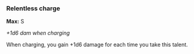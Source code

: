 
### Relentless charge
**Max:** S

_+1d6 dam when charging_

When charging, you gain +1d6 damage for each time you take this talent.
